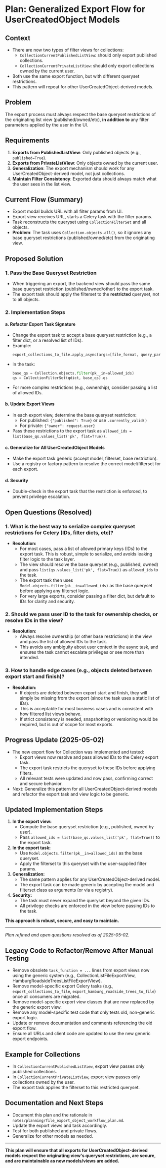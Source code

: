 # Plan: Generalized Export Flow for UserCreatedObject Models

## Context
- There are now two types of filter views for collections:
  - `CollectionCurrentPublishedListView`: should only export published collections.
  - `CollectionCurrentPrivateListView`: should only export collections owned by the current user.
- Both use the same export function, but with different queryset restrictions.
- This pattern will repeat for other UserCreatedObject-derived models.

## Problem
The export process must always respect the base queryset restrictions of the originating list view (published/owned/etc), **in addition to** any filter parameters applied by the user in the UI.

## Requirements
1. **Exports from PublishedListView**: Only published objects (e.g., `published=True`).
2. **Exports from PrivateListView**: Only objects owned by the current user.
3. **Generalization**: The export mechanism should work for any UserCreatedObject-derived model, not just collections.
4. **Maintain Filter Consistency**: Exported data should always match what the user sees in the list view.

## Current Flow (Summary)
- Export modal builds URL with all filter params from UI.
- Export view receives URL, starts a Celery task with the filter params.
- Task reconstructs the queryset using `CollectionFilterSet` and all objects.
- **Problem**: The task uses `Collection.objects.all()`, so it ignores any base queryset restrictions (published/owned/etc) from the originating view.

## Proposed Solution
### 1. Pass the Base Queryset Restriction
- When triggering an export, the backend view should pass the same base queryset restriction (published/owned/other) to the export task.
- The export task should apply the filterset to the **restricted** queryset, not to all objects.

### 2. Implementation Steps
#### a. Refactor Export Task Signature
- Change the export task to accept a base queryset restriction (e.g., a filter dict, or a resolved list of IDs).
- Example:
  ```python
  export_collections_to_file.apply_async(args=[file_format, query_params, allowed_ids])
  ```
- In the task:
  ```python
  base_qs = Collection.objects.filter(pk__in=allowed_ids)
  qs = CollectionFilterSet(qdict, base_qs).qs
  ```
- For more complex restrictions (e.g., ownership), consider passing a list of allowed IDs.

#### b. Update Export Views
- In each export view, determine the base queryset restriction:
  - For published: `{"published": True}` or use `.currently_valid()`
  - For private: `{"owner": request.user}`
- Pass these restrictions to the export task as `allowed_ids = list(base_qs.values_list('pk', flat=True))`.

#### c. Generalize for All UserCreatedObject Models
- Make the export task generic (accept model, filterset, base restriction).
- Use a registry or factory pattern to resolve the correct model/filterset for each export.

#### d. Security
- Double-check in the export task that the restriction is enforced, to prevent privilege escalation.

## Open Questions (Resolved)

### 1. What is the best way to serialize complex queryset restrictions for Celery (IDs, filter dicts, etc)?
- **Resolution:**
  - For most cases, pass a list of allowed primary keys (IDs) to the export task. This is robust, simple to serialize, and avoids leaking filter logic to the task layer.
  - The view should resolve the base queryset (e.g., published, owned) and pass `list(qs.values_list('pk', flat=True))` as `allowed_ids` to the task.
  - The export task then uses `Model.objects.filter(pk__in=allowed_ids)` as the base queryset before applying any filterset logic.
  - For very large exports, consider passing a filter dict, but default to IDs for clarity and security.

### 2. Should we pass user ID to the task for ownership checks, or resolve IDs in the view?
- **Resolution:**
  - Always resolve ownership (or other base restrictions) in the view and pass the list of allowed IDs to the task.
  - This avoids any ambiguity about user context in the async task, and ensures the task cannot escalate privileges or see more than intended.

### 3. How to handle edge cases (e.g., objects deleted between export start and finish)?
- **Resolution:**
  - If objects are deleted between export start and finish, they will simply be missing from the export (since the task uses a static list of IDs).
  - This is acceptable for most business cases and is consistent with how filtered list views behave.
  - If strict consistency is needed, snapshotting or versioning would be required, but is out of scope for most exports.

## Progress Update (2025-05-02)

- The new export flow for Collection was implemented and tested:
    - Export views now resolve and pass allowed IDs to the Celery export task.
    - The export task restricts the queryset to these IDs before applying filters.
    - All relevant tests were updated and now pass, confirming correct and secure behavior.
- Next: Generalize this pattern for all UserCreatedObject-derived models and refactor the export task and view logic to be generic.

## Updated Implementation Steps

1. **In the export view:**
    - Compute the base queryset restriction (e.g., published, owned by user).
    - Pass `allowed_ids = list(base_qs.values_list('pk', flat=True))` to the export task.
2. **In the export task:**
    - Use `Model.objects.filter(pk__in=allowed_ids)` as the base queryset.
    - Apply the filterset to this queryset with the user-supplied filter params.
3. **Generalization:**
    - The same pattern applies for any UserCreatedObject-derived model.
    - The export task can be made generic by accepting the model and filterset class as arguments (or via a registry).
4. **Security:**
    - The task must never expand the queryset beyond the given IDs.
    - All privilege checks are enforced in the view before passing IDs to the task.

**This approach is robust, secure, and easy to maintain.**

---

*Plan refined and open questions resolved as of 2025-05-02.*

## Legacy Code to Refactor/Remove After Manual Testing

- Remove obsolete `task_function = ...` lines from export views now using the generic system (e.g., CollectionListFileExportView, HamburgRoadsideTreesListFileExportView).
- Remove model-specific export Celery tasks (e.g., `export_collections_to_file`, `export_hamburg_roadside_trees_to_file`) once all consumers are migrated.
- Remove model-specific export view classes that are now replaced by the generic export view.
- Remove any model-specific test code that only tests old, non-generic export logic.
- Update or remove documentation and comments referencing the old export flow.
- Ensure all URLs and client code are updated to use the new generic export endpoints.

## Example for Collections
- In `CollectionCurrentPublishedListView`, export view passes only published collections.
- In `CollectionCurrentPrivateListView`, export view passes only collections owned by the user.
- The export task applies the filterset to this restricted queryset.

## Documentation and Next Steps
- Document this plan and the rationale in `notes/planning/file_export_object_workflow_plan.md`.
- Update the export views and task accordingly.
- Test for both published and private flows.
- Generalize for other models as needed.

---

**This plan will ensure that all exports for UserCreatedObject-derived models respect the originating view's queryset restrictions, are secure, and are maintainable as new models/views are added.**
